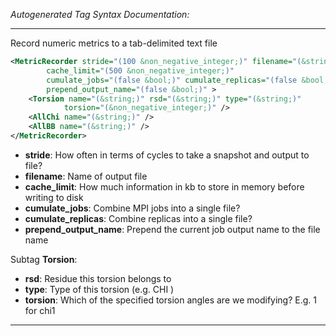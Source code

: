 _Autogenerated Tag Syntax Documentation:_

---
Record numeric metrics to a tab-delimited text file

```xml
<MetricRecorder stride="(100 &non_negative_integer;)" filename="(&string;)"
        cache_limit="(500 &non_negative_integer;)"
        cumulate_jobs="(false &bool;)" cumulate_replicas="(false &bool;)"
        prepend_output_name="(false &bool;)" >
    <Torsion name="(&string;)" rsd="(&string;)" type="(&string;)"
            torsion="(&non_negative_integer;)" />
    <AllChi name="(&string;)" />
    <AllBB name="(&string;)" />
</MetricRecorder>
```

-   **stride**: How often in terms of cycles to take a snapshot and output to file?
-   **filename**: Name of output file
-   **cache_limit**: How much information in kb to store in memory before writing to disk
-   **cumulate_jobs**: Combine MPI jobs into a single file?
-   **cumulate_replicas**: Combine replicas into a single file?
-   **prepend_output_name**: Prepend the current job output name to the file name


Subtag **Torsion**:   

-   **rsd**: Residue this torsion belongs to
-   **type**: Type of this torsion (e.g. CHI )
-   **torsion**: Which of the specified torsion angles are we modifying? E.g. 1 for chi1

---
